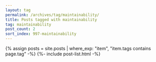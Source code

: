 ```yaml
---
layout: tag
permalink: /archives/tag/maintainability/
title: Posts tagged with maintainability
tag: maintainability
post_count: 2
sort_index: 997-maintainability
---
```

{% assign posts = site.posts | where_exp: "item", "item.tags contains page.tag" -%}
{%- include post-list.html -%}
